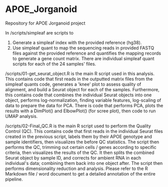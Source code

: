 # APOE_Jorganoid
Repository for APOE Jorganoid project

In /scripts/simpleaf are scripts to
  1. Generate a simpleaf index with the provided reference (hg38).
  2. Use simpleaf quant to map the sequencing reads in provided FASTQ files against the provided reference and quantifies the mapping records to generate a gene count matrix.
There are individual simpleaf quant scripts for each of the 24 samples' files.

/scripts/01-get_seurat_object.R is the main R script used in this analysis. This contains code that first reads in the outputted matrix files from the simpleaf quants code, generates a 'knee' plot to assess quality of alignment, and build a Seurat object for each of the samples. Furthermore, this contains code that combines the individual Seurat objects into one object, performs log-normalization, finding variable features, log-scaling of data to prepare the data for PCA. There is code that performs PCA, plots the results with a DimPlot() and ElbowPlot() (for scree plot), then code to run UMAP analysis.

/scripts/02-Final_QC.R is the main R script used to perform the Quality Control (QC). This contains code that first reads in the individual Seurat files created in the previous script, labels them by their APOE genotype and sample identifiers, then visualizes the before QC statistics. The script then performs the QC, trimming out certain cells / genes according to specific criteria, then visualizes the results of the QC. It then splits the combined Seurat object by sample ID, and corrects for ambient RNA in each individual's data; combining them back into one object after. The script then performs dimensionality reduction and analysis. Please refer to the R Markdown file / word document to get a detailed annotation of the entire pipeline.
